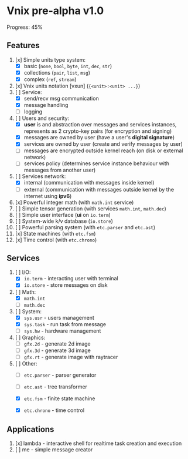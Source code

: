 # Vnix pre-alpha v1.0

Progress: 45%

## Features

1. [x] Simple units type system:
    - [x] basic (`none`, `bool`, `byte`, `int`, `dec`, `str`)
    - [x] collections (`pair`, `list`, `msg`)
    - [x] complex (`ref`, `stream`)
2. [x] Vnix units notation [vxun] (`{<unit>:<unit> ...}`)
3. [ ] Service:
    - [x] send/recv msg communication
    - [x] message handling
    - [ ] logging
4. [ ] Users and security:
    - [x] **user** is and abstraction over messages and services instances, represents as 2 crypto-key pairs (for encryption and signing)
    - [x] messages are owned by user (have a user's **digital signature**)
    - [x] services are owned by user (create and verify messages by user)
    - [ ] messages are encrypted outside kernel reach (on disk or external network)
    - [ ] services policy (determines service instance behaviour with messages from another user)
5. [ ] Services network:
    - [x] internal (communication with messages inside kernel)
    - [ ] external (communication with messages outside kernel by the internet using **ipv6**)
6. [x] Powerful integer math (with `math.int` service)
7. [ ] Simple tensor generation (with services `math.int`, `math.dec`)
8. [ ] Simple user interface (**ui** on `io.term`)
9. [ ] System-wide k/v database (`io.store`)
10. [ ] Powerful parsing system (with `etc.parser` and `etc.ast`)
11. [x] State machines (with `etc.fsm`)
12. [x] Time control (with `etc.chrono`)

## Services

1. [ ] I/O:
    - [x] `io.term` - interacting user with terminal
    - [x] `io.store` - store messages on disk
2. [ ] Math:
    - [x] `math.int`
    - [ ] `math.dec`
3. [ ] System:
    - [x] `sys.usr` - users management
    - [x] `sys.task` - run task from message
    - [ ] `sys.hw` - hardware management
4. [ ] Graphics:
    - [ ] `gfx.2d` - generate 2d image
    - [ ] `gfx.3d` - generate 3d image
    - [ ] `gfx.rt` - generate image with raytracer
5. [ ] Other:
    - [ ] `etc.parser` - parser generator
    - [ ] `etc.ast` - tree transformer
    - [x] `etc.fsm` - finite state machine
    - [x] `etc.chrono` - time control


## Applications

1. [x] lambda - interactive shell for realtime task creation and execution
2. [ ] me - simple message creator
